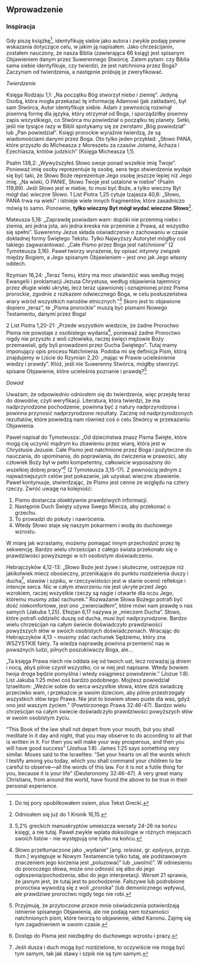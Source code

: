 ## Wprowadzenie
### Inspiracja
Gdy piszę książkę[^dotychczasowe-ksiazki], identyfikuję siebie jako autora i zwykle podaję pewne wskazania dotyczące celu, w jakim ją napisałem. Jako chrześcijanin, zostałem nauczony, że nasza Biblia (zawierająca 66 ksiąg) jest spisanym Objawieniem danym przez Suwerennego Stwórcę. Zatem pytam: czy Biblia sama siebie identyfikuje, czy twierdzi, że jest natchniona przez Boga? Zaczynam od twierdzenia, a następnie próbuję je zweryfikować.

_Twierdzenie_

Księga Rodzaju 1,1: „Na początku Bóg stworzył niebo i ziemię”. Jedyną Osobą, która mogła przekazać tę informację Adamowi (jak zakładam), był sam Stwórca, Autor identyfikuje siebie. Adam z pewnością rozwinął pisemną formę dla języka, który otrzymał od Boga, i sporządziłby pisemny zapis wszystkiego, co Stwórca mu powiedział o początku tej planety. Setki, jeśli nie tysiące razy w Biblii spotykamy się ze zwrotami „Bóg powiedział” lub „Pan powiedział”. Księgi prorockie wyraźnie twierdzą, że są wiadomościami danymi przez Boga. Oto tylko jeden przykład: „Słowo PANA, które przyszło do Micheasza z Moreszetu za czasów Jotama, Achaza i Ezechiasza, królów judzkich” (Księga Micheasza 1,1).

Psalm 138,2: „Wywyższyłeś Słowo swoje ponad wszelkie imię Twoje”. Ponieważ imię osoby reprezentuje tę osobę, sens tego stwierdzenia wydaje się być taki, że Słowo Boże reprezentuje Jego osobę jeszcze lepiej niż Jego imię. „Na wieki, O PANIE, Słowo Twoje jest ustalone w niebie” (Psalm 119,89). Jeśli Słowo jest w niebie, to musi być Boże, a tylko wieczny Byt mógł dać wieczne Słowo. 1 List Piotra 1,25 cytuje Izajasza 40,8: „Słowo, PANA trwa na wieki” i istnieje wiele innych fragmentów, które zasadniczo mówią to samo. Ponownie, **tylko wieczny Byt mógł wydać wieczne Słowo**[^wieczne-slowo].

Mateusza 5,18: „Zaprawdę powiadam wam: dopóki nie przeminą niebo i ziemia, ani jedna jota, ani jedna kreska nie przeminie z Prawa, aż wszystko się spełni”. Suwerenny Jezus składa oświadczenie o zachowaniu w czasie dokładnej formy Świętego Tekstu. Tylko Najwyższy Autorytet mógłby coś takiego zagwarantować. „Całe Pismo przez Boga jest natchnione” (2 Tymoteusza 3,16). Paweł tworzy wyrażenie, by opisać intymny związek między Bogiem, a Jego spisanym Objawieniem – jest ono jak Jego własny oddech.

Rzymian 16,24: „Teraz Temu, który ma moc utwierdzić was według mojej Ewangelii i proklamacji Jezusa Chrystusa, według objawienia tajemnicy przez długie wieki ukrytej, lecz teraz ujawnionej i oznajmionej przez Pisma prorockie, zgodnie z rozkazem odwiecznego Boga, w celu posłuszeństwa wiary wśród wszystkich narodów etnicznych.”[^pawel-doksologie-w-listach] Skoro jest to objawione dopiero „teraz”, te „Pisma prorockie” muszą być pismami Nowego Testamentu, danymi przez Boga!

2 List Piotra 1,20-21: „Przede wszystkim wiedzcie, że żadne Proroctwo Pisma nie powstaje z osobistego wydania[^slowo-uwolnic], ponieważ żadne Proroctwo nigdy nie przyszło z woli człowieka, raczej święci mężowie Boży przemawiali, gdy byli prowadzeni przez Ducha Świętego”. Tutaj mamy imponujący opis procesu Natchnienia. Podoba mi się definicja Pism, którą znajdujemy w Liście do Rzymian 2,20: „mając w Prawie ucieleśnienie wiedzy i prawdy”. Któż, jeśli nie Suwerenny Stwórca, mógłby stworzyć spisane Objawienie, które ucieleśnia poznanie i prawdę?[^przytoczone-oswiadczenia-nie-podaja-tozsamosci]

_Dowód_

Uważam, że odpowiednio odniosłem się do twierdzenia, więc przejdę teraz do dowodów, czyli weryfikacji. Literatura, która twierdzi, że ma nadprzyrodzone pochodzenie, powinna być z natury nadprzyrodzona i powinna przynosić nadprzyrodzone rezultaty. Zacznę od nadprzyrodzonych rezultatów, które powiedzą nam również coś o celu Stwórcy w przekazaniu Objawienia.

Paweł napisał do Tymoteusza: „Od dzieciństwa znasz Pisma Święte, które mogą cię uczynić mądrym ku zbawieniu przez wiarę, która jest w Chrystusie Jezusie. Całe Pismo jest natchnione przez Boga i pożyteczne do nauczania, do upominania, do poprawiania, do ćwiczenia w prawości, aby człowiek Boży był w pełni kompetentny, całkowicie wyposażony do wszelkiej dobrej pracy”[^dostep-do-pisma] (2 Tymoteusza 3,15-17). Z pewnością jednym z najważniejszych celów jest pokazanie, jak uzyskać wieczne zbawienie. Paweł kontynuuje, stwierdzając, że Pismo jest cenne ze względu na cztery rzeczy. Zwróć uwagę na kolejność: 

1. Pismo dostarcza obiektywnie prawdziwych informacji.
2. Następnie Duch Święty używa Swego Miecza, aby przekonać o grzechu.
3. To prowadzi do pokuty i nawrócenia.
4. Wtedy Słowo staje się naszym pokarmem i wodą do duchowego wzrostu.

W miarę jak wzrastamy, możemy pomagać innym przechodzić przez tę sekwencję. Bardzo wielu chrześcijan z całego świata przekonało się o prawdziwości powyższego w ich osobistym doświadczeniu.

Hebrajczyków 4,12-13: „Słowo Boże jest żywe i skuteczne, ostrzejsze niż jakikolwiek miecz obosieczny, przenikające do punktu rozdzielenia duszy i ducha[^dusza-i-duch], stawów i szpiku, w rzeczywistości jest w stanie ocenić refleksje i intencje serca. Nic w całym stworzeniu nie jest ukryte przed Jego wzrokiem, raczej wszystkie rzeczy są nagie i otwarte dla oczu Jego, któremu musimy zdać rachunek.” Rozważanie Słowa Bożego potrafi być dość niekomfortowe, jest ono „zwierciadłem”, które mówi nam prawdę o nas samych (Jakuba 1,25). Efezjan 6,17 nazywa je „mieczem Ducha”. Słowo, które potrafi oddzielić duszę od ducha, musi być nadprzyrodzone. Bardzo wielu chrześcijan na całym świecie doświadczyło prawdziwości powyższych słów w swoich osobistych doświadczeniach. Wracając do Hebrajczyków 4,13 – musimy zdać rachunek Sędziemu, który zna WSZYSTKIE fakty. Ta wiedza naprawdę powinna przemienić nas w poważnych ludzi, pilnych poszukiwaczy Boga, ale…

„Ta księga Prawa niech nie oddala się od twoich ust, lecz rozważaj ją dniem i nocą, abyś pilnie czynił wszystko, co w niej jest napisane. Wtedy bowiem twoja droga będzie pomyślna i wtedy osiągniesz powodzenie.” (Jozue 1:8). List Jakuba 1:25 mówi coś bardzo podobnego.  Mojżesz powiedział Izraelitom: „Weźcie sobie do serca wszystkie słowa, które dziś świadczę przeciwko wam, i przekażcie je swoim dzieciom, aby pilnie przestrzegały wszystkich słów tego Prawa. Nie jest to bowiem słowo puste dla was, gdyż ono jest waszym życiem.” (Powtórzonego Prawa 32:46-47). Bardzo wielu chrześcijan na całym świecie doświadczyło prawdziwości powyższych słów w swoim osobistym życiu.

“This Book of the law shall not depart from your mouth, but you shall meditate in it day and night, that you may observe to do according to all that is written in it. For then you will make your way prosperous, and then you will have good success” (Joshua 1:8). James 1:25 says something very similar. Moses said to the Israelites: “Set your hearts on all the words which I testify among you today, which you shall command your children to be careful to observe—all the words of this law. For it is not a futile thing for you, because it is your life” (Deuteronomy 32:46-47). A very great many Christians, from around the world, have found the above to be true in their personal experience.

[^dotychczasowe-ksiazki]: Do tej pory opublikowałem osiem, plus Tekst Grecki.

[^wieczne-slowo]: Odniosłem się już do 1 Kronik 16,15.

[^pawel-doksologie-w-listach]: 5,2% greckich manuskryptów umieszcza wersety 24-26 na końcu księgi, a nie tutaj. Paweł zwykle wplata doksologie w różnych miejscach swoich listów - nie występują one tylko na końcu.

[^slowo-uwolnic]: Słowo przetłumaczone jako „wydanie” [ang. _release_, gr. _epilysys_, przyp. tłum.] występuje w Nowym Testamencie tylko tutaj, ale podstawowym znaczeniem jego korzenia jest „poluzować” lub „uwolnić”. W odniesieniu do proroczego słowa, może ono odnosić się albo do jego ogłoszenia/pochodzenia, albo do jego interpretacji. Werset 21 sprawia, że jasnym jest, że tutaj jest to pochodzenie. Fałszywe lub podrobione proroctwa wywodzą się z woli „proroka” (lub demonicznego wpływu), ale prawdziwe proroctwo nigdy tego nie robi.

[^przytoczone-oswiadczenia-nie-podaja-tozsamosci]: Przyjmuję, że przytoczone przeze mnie oświadczenia potwierdzają istnienie spisanego Objawienia, ale nie podają nam tożsamości natchnionych pism, które tworzą to objawienie, skład Kanonu. Zajmę się tym zagadnieniem w swoim czasie.

[^dostep-do-pisma]: Dostęp do Pisma jest niezbędny do duchowego wzrostu i pracy.

[^dusza-i-duch]: Jeśli dusza i duch mogą być rozdzielone, to oczywiście nie mogą być tym samym, tak jak stawy i szpik nie są tym samym.